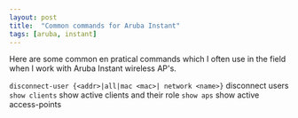 ```yaml
---
layout: post
title:  "Common commands for Aruba Instant"
tags: [aruba, instant]
---
```

Here are some common en pratical commands which I often use in the field when I work with Aruba Instant wireless AP's.

`disconnect-user {<addr>|all|mac <mac>| network <name>}` disconnect users
`show clients` show active clients and their role
`show aps` show active access-points